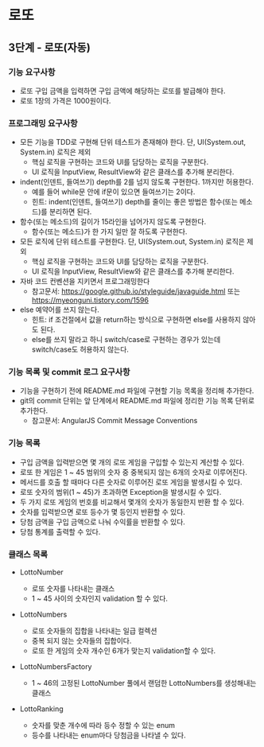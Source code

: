 # 로또
## 3단계 - 로또(자동)

### 기능 요구사항
* 로또 구입 금액을 입력하면 구입 금액에 해당하는 로또를 발급해야 한다.
* 로또 1장의 가격은 1000원이다.

### 프로그래밍 요구사항
* 모든 기능을 TDD로 구현해 단위 테스트가 존재해야 한다. 단, UI(System.out, System.in) 로직은 제외
    * 핵심 로직을 구현하는 코드와 UI를 담당하는 로직을 구분한다.
    * UI 로직을 InputView, ResultView와 같은 클래스를 추가해 분리한다.
* indent(인덴트, 들여쓰기) depth를 2를 넘지 않도록 구현한다. 1까지만 허용한다.
    * 예를 들어 while문 안에 if문이 있으면 들여쓰기는 2이다.
    * 힌트: indent(인덴트, 들여쓰기) depth를 줄이는 좋은 방법은 함수(또는 메소드)를 분리하면 된다.
* 함수(또는 메소드)의 길이가 15라인을 넘어가지 않도록 구현한다.
    * 함수(또는 메소드)가 한 가지 일만 잘 하도록 구현한다.
* 모든 로직에 단위 테스트를 구현한다. 단, UI(System.out, System.in) 로직은 제외
    * 핵심 로직을 구현하는 코드와 UI를 담당하는 로직을 구분한다.
    * UI 로직을 InputView, ResultView와 같은 클래스를 추가해 분리한다.
* 자바 코드 컨벤션을 지키면서 프로그래밍한다
    * 참고문서: https://google.github.io/styleguide/javaguide.html 또는 https://myeonguni.tistory.com/1596
* else 예약어를 쓰지 않는다.
    * 힌트: if 조건절에서 값을 return하는 방식으로 구현하면 else를 사용하지 않아도 된다.
    * else를 쓰지 말라고 하니 switch/case로 구현하는 경우가 있는데 switch/case도 허용하지 않는다.
### 기능 목록 및 commit 로그 요구사항
* 기능을 구현하기 전에 README.md 파일에 구현할 기능 목록을 정리해 추가한다.
* git의 commit 단위는 앞 단계에서 README.md 파일에 정리한 기능 목록 단위로 추가한다.
    * 참고문서: AngularJS Commit Message Conventions
    
### 기능 목록
* 구입 금액을 입력받으면 몇 개의 로또 게임을 구입할 수 있는지 계산할 수 있다.
* 로또 한 게임은 1 ~ 45 범위의 숫자 중 중복되지 않는 6개의 숫자로 이루어진다.
* 메서드를 호출 할 때마다 다른 숫자로 이루어진 로또 게임을 발생시킬 수 있다.
* 로또 숫자의 범위(1 ~ 45)가 초과하면 Exception을 발생시킬 수 있다.
* 두 가지 로또 게임의 번호를 비교해서 몇개의 숫자가 동일한지 반환 할 수 있다.
* 숫자를 입력받으면 로또 등수가 몇 등인지 반환할 수 있다.
* 당첨 금액을 구입 금액으로 나눠 수익률을 반환할 수 있다.
* 당첨 통계를 출력할 수 있다.

### 클래스 목록
* LottoNumber
  * 로또 숫자를 나타내는 클래스
  * 1 ~ 45 사이의 숫자인지 validation 할 수 있다.
    
* LottoNumbers
  * 로또 숫자들의 집합을 나타내는 일급 컬렉션
  * 중복 되지 않는 숫자들의 집합이다.
  * 로또 한 게임의 숫자 개수인 6개가 맞는지 validation할 수 있다.
  
* LottoNumbersFactory
  * 1 ~ 46의 고정된 LottoNumber 풀에서 랜덤한 LottoNumbers를 생성해내는 클래스

* LottoRanking
  * 숫자를 맞춘 개수에 따라 등수 정할 수 있는 enum
  * 등수를 나타내는 enum마다 당첨금을 나타낼 수 있다.
